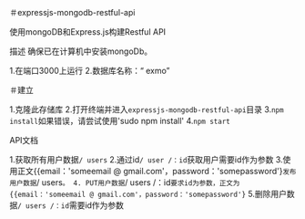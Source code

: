 ＃expressjs-mongodb-restful-api

使用mongoDB和Express.js构建Restful API

描述
确保已在计算机中安装mongoDb。

1.在端口3000上运行
2.数据库名称：“ exmo”

＃建立

1.克隆此存储库
2.打开终端并进入`expressjs-mongodb-restful-api`目录
3.`npm install`如果错误，请尝试使用'sudo npm install'
4.`npm start`

API文档

1.获取所有用户数据`/ users`
2.通过id`/ user /：id`获取用户需要id作为参数
3.使用正文{{email：'someemail @ gmail.com'，password：'somepassword'}`发布用户数据`/ users`。
4. PUT用户数据`/ users /：id`要求id为参数，正文为{{email：'someemail @ gmail.com'，password：'somepassword'}`
5.删除用户数据`/ users /：id`需要id作为参数